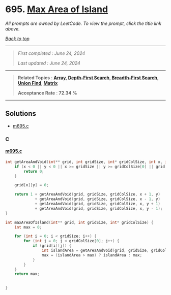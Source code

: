 # 695. [Max Area of Island](<https://leetcode.com/problems/max-area-of-island>)

*All prompts are owned by LeetCode. To view the prompt, click the title link above.*

*[Back to top](<../README.md>)*

------

> *First completed : June 24, 2024*
>
> *Last updated : June 24, 2024*

------

> **Related Topics** : **[Array](<by_topic/Array.md>), [Depth-First Search](<by_topic/Depth-First Search.md>), [Breadth-First Search](<by_topic/Breadth-First Search.md>), [Union Find](<by_topic/Union Find.md>), [Matrix](<by_topic/Matrix.md>)**
>
> **Acceptance Rate** : **72.34 %**

------

## Solutions

- [m695.c](<../my-submissions/m695.c>)
### C
#### [m695.c](<../my-submissions/m695.c>)
```C
int getAreaAndVoid(int** grid, int gridSize, int* gridColSize, int x, int y) {
    if (x < 0 || y < 0 || x >= gridSize || y >= gridColSize[0] || grid[x][y] == 0) {
        return 0;
    }

    grid[x][y] = 0;

    return 1 + getAreaAndVoid(grid, gridSize, gridColSize, x + 1, y)
             + getAreaAndVoid(grid, gridSize, gridColSize, x - 1, y)
             + getAreaAndVoid(grid, gridSize, gridColSize, x, y + 1)
             + getAreaAndVoid(grid, gridSize, gridColSize, x, y - 1);
}

int maxAreaOfIsland(int** grid, int gridSize, int* gridColSize) {
    int max = 0;

    for (int i = 0; i < gridSize; i++) {
        for (int j = 0; j < gridColSize[0]; j++) {
            if (grid[i][j]) {
                int islandArea = getAreaAndVoid(grid, gridSize, gridColSize, i, j);
                max = (islandArea > max) ? islandArea : max;
            }
        }
    }
    return max;

    
}
```

